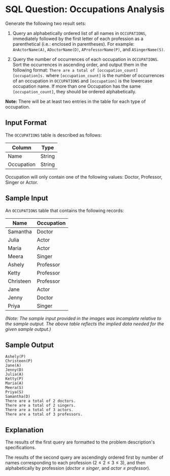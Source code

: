 # SQL Question: Occupations Analysis

Generate the following two result sets:

1.  Query an alphabetically ordered list of all names in `OCCUPATIONS`, immediately followed by the first letter of each profession as a parenthetical (i.e.: enclosed in parentheses). For example: `AnActorName(A)`, `ADoctorName(D)`, `AProfessorName(P)`, and `ASingerName(S)`.

2.  Query the number of occurrences of each occupation in `OCCUPATIONS`. Sort the occurrences in ascending order, and output them in the following format:
    `There are a total of [occupation_count] [occupation]s.`
    where `[occupation_count]` is the number of occurrences of an occupation in `OCCUPATIONS` and `[occupation]` is the lowercase occupation name. If more than one Occupation has the same `[occupation_count]`, they should be ordered alphabetically.

**Note:** There will be at least two entries in the table for each type of occupation.

## Input Format

The `OCCUPATIONS` table is described as follows:

| Column    | Type   |
|-----------|--------|
| Name      | String |
| Occupation| String |

Occupation will only contain one of the following values: Doctor, Professor, Singer or Actor.

## Sample Input

An `OCCUPATIONS` table that contains the following records:

| Name     | Occupation |
|----------|------------|
| Samantha | Doctor     |
| Julia    | Actor      |
| Maria    | Actor      |
| Meera    | Singer     |
| Ashely   | Professor  |
| Ketty    | Professor  |
| Christeen| Professor  |
| Jane     | Actor      |
| Jenny    | Doctor     |
| Priya    | Singer     |

*(Note: The sample input provided in the images was incomplete relative to the sample output. The above table reflects the implied data needed for the given sample output.)*

## Sample Output

```
Ashely(P)
Christeen(P)
Jane(A)
Jenny(D)
Julia(A)
Ketty(P)
Maria(A)
Meera(S)
Priya(S)
Samantha(D)
There are a total of 2 doctors.
There are a total of 2 singers.
There are a total of 3 actors.
There are a total of 3 professors.
```

## Explanation

The results of the first query are formatted to the problem description's specifications.

The results of the second query are ascendingly ordered first by number of names corresponding to each profession ($2 \le 2 \le 3 \le 3$), and then alphabetically by profession (*doctor $\le$ singer*, and *actor $\le$ professor*).